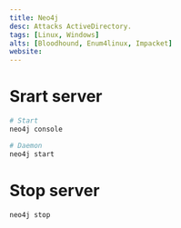 ```yaml
---
title: Neo4j
desc: Attacks ActiveDirectory.
tags: [Linux, Windows]
alts: [Bloodhound, Enum4linux, Impacket]
website:
---
```


# Srart server

```sh
# Start
neo4j console

# Daemon
neo4j start
```

# Stop server

```sh
neo4j stop
```